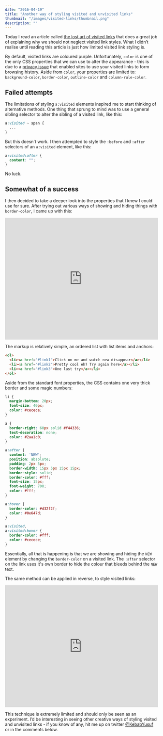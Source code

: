 ```yaml
---
date: "2016-04-19"
title: "Another way of styling visited and unvisited links"
thumbnail: "/images/visited-links/thumbnail.png"
description: ""
---
```

Today I read an article called [the lost art of visited links](http://jgthms.com/the-lost-art-of-visited-links.html) that does a great job of explaining why we should not neglect visited link styles. What I didn’t realise until reading this article is just how limited visited link styling is.

By default, visited links are coloured purple. Unfortunately, `color` is one of the only CSS properties that we can use to alter the appearance - this is due to a [privacy issue](https://developer.mozilla.org/en/docs/Web/CSS/:visited) that enabled sites to use your visited links to form browsing history. Aside from `color`, your properties are limited to: `background-color`, `border-color`, `outline-color` and `column-rule-color`.

## Failed attempts

The limitations of styling `a:visited` elements inspired me to start thinking of alternative methods. One thing that sprung to mind was to use a general sibling selector to alter the sibling of a visited link, like this:

```css
a:visited ~ span {
  ...
}
```

But this doesn't work. I then attempted to style the `:before` and `:after` selectors of an `a:visited` element, like this:

```css
a:visited:after {
  content: "";
}
```

No luck.

## Somewhat of a success

I then decided to take a deeper look into the properties that I knew I could use for sure. After trying out various ways of showing and hiding things with `border-color`, I came up with this:

<iframe src="https://codier.io/embed/rJBZPL5xE?tab=preview" style="width: 100%; height: 400px; border: 1px solid #D3D3D3;" sandbox="allow-modals allow-forms allow-popups allow-scripts allow-same-origin" scrolling="no"></iframe>

The markup is relatively simple, an ordered list with list items and anchors:

```html
<ol>
  <li><a href="#link1">Click on me and watch new disappear</a></li>
  <li><a href="#link2">Pretty cool eh? Try again here</a></li>
  <li><a href="#link3">One last try</a></li>
</ol>
```

Aside from the standard font properties, the CSS contains one very thick border and some magic numbers:

```css
li {
  margin-bottom: 20px;
  font-size: 40px;
  color: #cecece;
}

a {
  border-right: 60px solid #f44336;
  text-decoration: none;
  color: #2aa1c0;
}

a:after {
  content: 'NEW';
  position: absolute;
  padding: 2px 5px;
  border-width: 15px 5px 15px 15px;
  border-style: solid;
  border-color: #fff;
  font-size: 15px;
  font-weight: 700;
  color: #fff;
}

a:hover {
  border-color: #d32f2f;
  color: #0e647d;
}

a:visited,
a:visited:hover {
  border-color: #fff;
  color: #cecece;
}
```

Essentially, all that is happening is that we are showing and hiding the `NEW` element by changing the `border-color` on a visited link. The `:after` selector on the link uses it's own border to hide the colour that bleeds behind the `NEW` text.

The same method can be applied in reverse, to style visited links:

<iframe src="https://codier.io/embed/r1imSLcgV?tab=preview" style="width: 100%; height: 400px; border: 1px solid #D3D3D3;" sandbox="allow-modals allow-forms allow-popups allow-scripts allow-same-origin" scrolling="no"></iframe>

This technique is extremely limited and should only be seen as an experiment. I’d be interesting in seeing other creative ways of styling visited and unvisited links - if you know of any, hit me up on twitter [@KebabYusuf](//twitter.com/KebabYusuf) or in the comments below.
